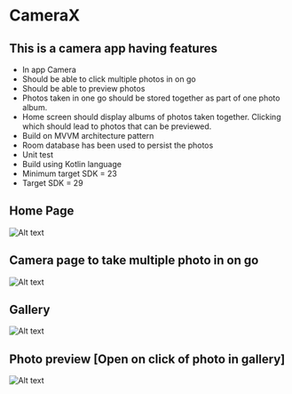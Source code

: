# CameraX

## This is a camera app having features
- In app Camera
- Should be able to click multiple photos in on go
- Should be able to preview photos
- Photos taken in one go should be stored together as part of one photo album.
- Home screen should display albums of photos taken together. Clicking which should lead to photos that can be previewed.
- Build on MVVM architecture pattern
- Room database has been used to persist the photos
- Unit test
- Build using Kotlin language
- Minimum target SDK = 23
- Target SDK = 29

## Home Page
![Alt text](https://i.postimg.cc/yJ1jmgQN/Screenshot-20220625-005344.jpg "Home Page")

## Camera page to take multiple photo in on go
![Alt text](https://i.postimg.cc/xXygNyP7/Screenshot-20220625-005405.jpg "Camera")

## Gallery
![Alt text](https://i.postimg.cc/5XMntk8L/Screenshot-20220625-005418.jpg "Gallery")

## Photo preview [Open on click of photo in gallery]
![Alt text](https://i.postimg.cc/6yZMtN4B/Screenshot-20220625-005424.jpg "Photo Preview")


